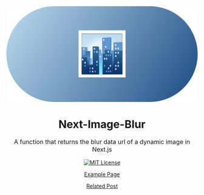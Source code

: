 <div align="center">
<img src="assets/logo.png">
<h1 align="center">Next-Image-Blur</h1>
<p style="font-size:16px;">A function that returns the blur data url of a dynamic image in Next.js</p>

[![MIT License](https://img.shields.io/badge/license-MIT-blue.svg?color=green&labelColor=#5D5D5D)](https://github.com/toss/suspensive/blob/main/LICENSE)

</div>

<div align="center">

[Example Page](https://next-image-blur.vercel.app/)

[Related Post](https://post.sid12g.dev/tech/posts/next-image-blur)

</div>

